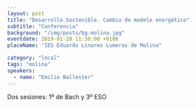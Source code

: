 ```yaml
---
layout: post
title: "Desarrollo Sostenible. Cambio de modelo energético"
subtitle: "Conferencia"
background: "/img/posts/bg-molina.jpg"
eventdate: 2019-01-28 11:30:00 +0100
placeName: "IES Eduardo Linares Lumeras de Molina"

category: "local"
tags: "molina"
speakers:
  - name: "Emilio Ballester"
---
```

Dos sesiones:  1º de Bach y 3º ESO
